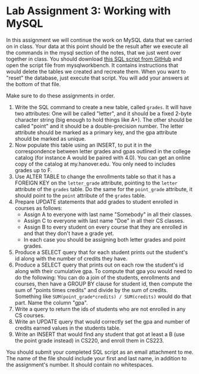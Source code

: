 Lab Assignment 3: Working with MySQL
====================================

In this assignment we will continue the work on MySQL data that we carried on in class. Your data at this point should be the result after we execute all the commands in the mysql section of the notes, that we just went over together in class. You should download [this SQL script from GitHub](https://github.com/skiadas/DataWranglingCourse/blob/gh-pages/assignments/assignment3.sql) and open the script file from mysqlworkbench. It contains instructions that would delete the tables we created and recreate them. When you want to "reset" the database, just execute that script. You will add your answers at the bottom of that file.

Make sure to do these assignments in order.

1. Write the SQL command to create a new table, called `grades`. It will have two attributes: One will be called "letter", and it should be a fixed 2-byte character string (big enough to hold things like A+). The other should be called "point" and it should be a double-precision number. The letter attribute should be marked as a primary key, and the gpa attribute should be marked as unique.
2. Now populate this table using an INSERT, to put it in the correspondence between letter grades and gpas outlined in the college catalog (for instance A would be paired with 4.0). You can get an online copy of the catalog at my.hanover.edu. You only need to includes grades up to F.
3. Use ALTER TABLE to change the enrollments table so that it has a FOREIGN KEY on the `letter_grade` attribute, pointing to the `letter` attribute of the `grades` table. Do the same for the `point_grade` attribute, it should point to the `point` attribute of the `grades` table.
4. Prepare UPDATE statements that add grades to student enrolled in courses as follows:
    - Assign A to everyone with last name "Somebody" in all their classes.
    - Assign C to everyone with last name "Doe" in all their CS classes.
    - Assign B to every student on every course that they are enrolled in and that they don't have a grade yet.
    - In each case you should be assigning both letter grades and point grades.
5. Produce a SELECT query that for each student prints out the student's id along with the number of credits they have.
6. Produce a SELECT query that prints out on each row the student's id along with their cumulative gpa. To compute that gpa you would need to do the following: You can do a join of the students, enrollments and courses, then have a GROUP BY clause for student id, then compute the sum of "points times credits" and divide by the sum of credits. Something like `SUM(point_grade*credits) / SUM(credits)` would do that part. Name the column "gpa".
7. Write a query to return the ids of students who are not enrolled in any CS courses.
8. Write an UPDATE query that would correctly set the gpa and number of credits earned values in the students table.
9. Write an INSERT that would find any student that got at least a B (use the point grade instead) in CS220, and enroll them in CS223.

You should submit your completed SQL script as an email attachment to me. The name of the file should include your first and last name, in addition to the assignment's number. It should contain no whitespaces.

